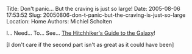 Title: Don't panic... But the craving is just so large!
Date: 2005-08-06 17:53:52
Slug: 20050806-don-t-panic-but-the-craving-is-just-so-large
Location: Home
Authors: Michiel Scholten

<p>I... Need... To... See... <a href="http://www.imdb.com/title/tt0371724/">The Hitchhiker's Guide to the Galaxy</a>!</p>

<p>[I don't care if the second part isn't as great as it could have been]</p>